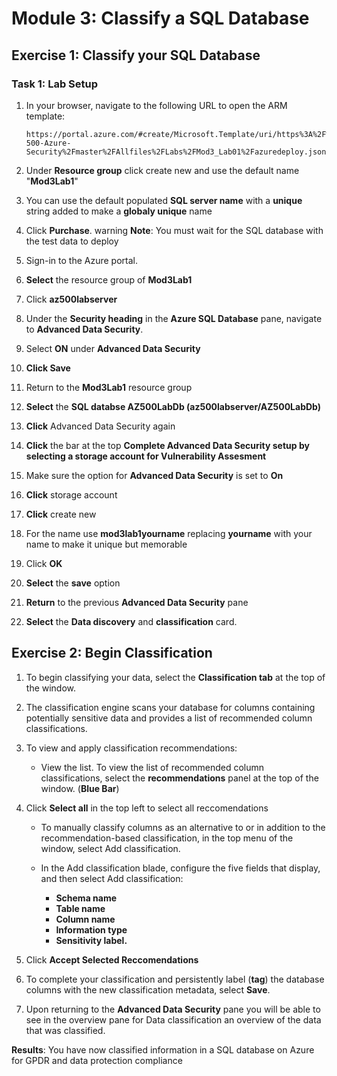 



# Module 3: Classify a SQL Database 

## Exercise 1: Classify your SQL Database

### Task 1: Lab Setup

1.  In your browser, navigate to the following URL to open the ARM template:

     ```cli
    https://portal.azure.com/#create/Microsoft.Template/uri/https%3A%2F%2Fraw.githubusercontent.com%2FMicrosoftLearning%2FAZ-500-Azure-Security%2Fmaster%2FAllfiles%2FLabs%2FMod3_Lab01%2Fazuredeploy.json
     ```

1.  Under **Resource group** click create new and use the default name "**Mod3Lab1**"

1.  You can use the default populated **SQL server name** with a **unique** string added to make a **globaly unique** name

1.  Click **Purchase**. 
warning
**Note**: You must wait for the SQL database with the test data to deploy




1.  Sign-in to the Azure portal.

1.  **Select** the resource group of **Mod3Lab1**

1.  Click **az500labserver**

1.  Under the **Security heading** in the **Azure SQL Database** pane, navigate to **Advanced Data Security**.

1.  Select **ON** under **Advanced Data Security**

1.  **Click Save**

1.  Return to the **Mod3Lab1** resource group

1.  **Select** the **SQL databse AZ500LabDb (az500labserver/AZ500LabDb)**

1.  **Click** Advanced Data Security again 

1.  **Click** the bar at the top **Complete Advanced Data Security setup by selecting a storage account for Vulnerability Assesment**

1.  Make sure the option for **Advanced Data Security** is set to **On** 

1.  **Click** storage account

1.  **Click** create new

1.  For the name use **mod3lab1yourname** replacing **yourname** with your name to make it unique but memorable


1.  Click **OK**

1.  **Select** the **save** option

1.  **Return** to the previous **Advanced Data Security** pane

1.  **Select** the **Data discovery** and **classification** card.

## Exercise 2: Begin Classification

1.  To begin classifying your data, select the **Classification tab** at the top of the window.

1.  The classification engine scans your database for columns containing potentially sensitive data and provides a list of recommended column classifications.

1.  To view and apply classification recommendations:

    - View the list. To view the list of recommended column classifications, select the **recommendations** panel at the top of the window. (**Blue Bar**)   

1.  Click **Select all** in the top left to select all reccomendations

    - To manually classify columns as an alternative to or in addition to the recommendation-based classification, in the top menu of the window, select Add classification.

    - In the Add classification blade, configure the five fields that display, and then select Add classification:
       - **Schema name**
       - **Table name**
       - **Column name**
       - **Information type**
       - **Sensitivity label.**

1.  Click **Accept Selected Reccomendations**

1.  To complete your classification and persistently label (**tag**) the database columns with the new classification metadata, select **Save**. 

1.  Upon returning to the **Advanced Data Security** pane you will be able to see in the overview pane for Data classification an overview of the data that was classified.


**Results**: You have now classified information in a SQL database on Azure for GPDR and data protection compliance




